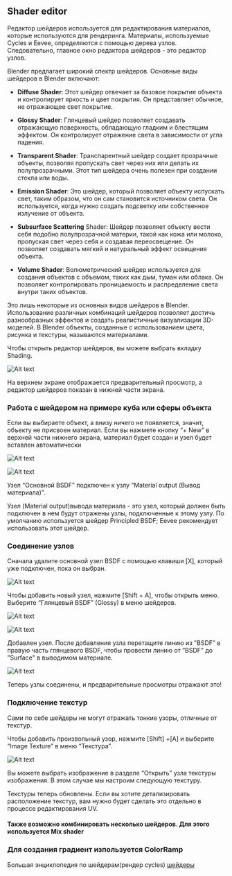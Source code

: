 ## Shader editor
Редактор шейдеров используется для редактирования материалов, которые используются для рендеринга. Материалы, используемые Cycles и Eevee, определяются с помощью дерева узлов. Следовательно, главное окно редактора шейдеров - это редактор узлов.

Blender предлагает широкий спектр шейдеров. Основные виды шейдеров в Blender включают:

- **Diffuse Shader**: Этот шейдер отвечает за базовое покрытие объекта и контролирует яркость и цвет покрытия. Он представляет обычное, не отражающее свет покрытие.

- **Glossy Shader**: Глянцевый шейдер позволяет создавать отражающую поверхность, обладающую гладким и блестящим эффектом. Он контролирует отражение света в зависимости от угла падения.

- **Transparent Shader**: Транспарентный шейдер создает прозрачные объекты, позволяя пропускать свет через них или делать их полупрозрачными. Этот тип шейдера очень полезен при создании стекла или воды.

- **Emission Shader**: Это шейдер, который позволяет объекту испускать свет, таким образом, что он сам становится источником света. Он используется, когда нужно создать подсветку или собственное излучение от объекта.

- **Subsurface Scattering** Shader: Шейдер позволяет объекту вести себя подобно полупрозрачной материи, такой как кожа или молоко, пропуская свет через себя и создавая переосвещение. Он позволяет создавать мягкий и натуральный эффект освещения объекта.

- **Volume Shader**: Волюметрический шейдер используется для создания объектов с объемом, таких как дым, туман или облака. Он позволяет контролировать проницаемость и распределение света внутри таких объектов.

Это лишь некоторые из основных видов шейдеров в Blender. Использование различных комбинаций шейдеров позволяет достичь разнообразных эффектов и создать реалистичные визуализации 3D-моделей.
В Blender объекты, созданные с использованием цвета, рисунка и текстуры, называются материалами. 

Чтобы открыть редактор шейдеров, вы можете выбрать вкладку Shading.

![Alt text](././img/image.png)

На верхнем экране отображается предварительный просмотр, а редактор шейдеров показан в нижней части экрана.

### Работа с шейдером на примере куба или сферы объекта 

Если вы выбираете объект, а внизу ничего не появляется, значит, объекту не присвоен материал. Если вы нажмете кнопку “+ New” в верхней части нижнего экрана, материал будет создан и узел будет вставлен автоматически

![Alt text](./img/image-1.png)

![Alt text](./img/image-2.png)

Узел “Основной BSDF” подключен к узлу “Material output (Вывод материала)”.

Узел (Material output)вывода материала - это узел, который должен быть подключен в нем будут отражены узлы, подключенные к этому узлу. По умолчанию используется шейдер Principled BSDF; Eevee рекомендует использовать этот шейдер.

### Соединение узлов

Сначала удалите основной узел BSDF с помощью клавиши [X], который уже подключен, пока он выбран.

![Alt text](./img/image-3.png)

Чтобы добавить новый узел, нажмите [Shift + A], чтобы открыть меню.    Выберите “Глянцевый BSDF” (Glossy) в меню шейдеров.

![Alt text](./img/image-4.png)

![Alt text](./img/image-5.png)

Добавлен узел. После добавления узла перетащите линию из "BSDF” в правую часть глянцевого BSDF, чтобы провести линию от ”BSDF" до ”Surface" в выводимом материале.

![Alt text](./img/image-6.png)

Теперь узлы соединены, и предварительные просмотры отражают это!

### Подключение текстур

Сами по себе шейдеры не могут отражать тонкие узоры, отличные от текстур. 

Чтобы добавить произвольный узор, нажмите [Shift] +[A] и выберите “Image Texture” в меню “Текстура”.

![Alt text](./img/image-7.png)

Вы можете выбрать изображение в разделе “Открыть” узла текстуры изображения. В этом случае мы настроим следующую текстуру.

Текстуры теперь обновлены. Если вы хотите детализировать расположение текстур, вам нужно будет сделать это отдельно в процессе редактирования UV.

#### Также возможно комбинировать несколько шейдеров. Для этого используется **Mix shader**

### Для создания градиент изпользуется **ColorRamp**

Большая энциклопедия по шейдерам(рендер cycles) [шейдеры](https://blender3d.com.ua/entsiklopediya-sheyderov-cycles/)